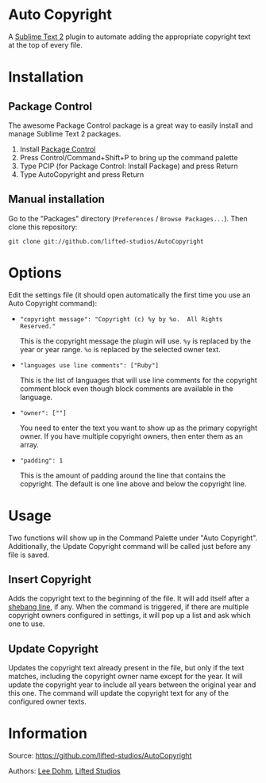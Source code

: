 # Auto Copyright

A [Sublime Text 2](http://www.sublimetext.com/) plugin to automate adding the appropriate copyright text at the top of every file.

# Installation

## Package Control

The awesome Package Control package is a great way to easily install and manage Sublime Text 2 packages.

1. Install [Package Control](http://wbond.net/sublime_packages/package_control)
1. Press Control/Command+Shift+P to bring up the command palette
1. Type PCIP (for Package Control: Install Package) and press Return
1. Type AutoCopyright and press Return

## Manual installation

Go to the "Packages" directory (`Preferences` / `Browse Packages...`).  Then clone this repository:

    git clone git://github.com/lifted-studios/AutoCopyright

# Options

Edit the settings file (it should open automatically the first time you use an Auto Copyright command):

*   `"copyright message": "Copyright (c) %y by %o.  All Rights Reserved."`

    This is the copyright message the plugin will use.  `%y` is replaced by the year or year range.  `%o` is replaced by the selected owner text.

*   `"languages use line comments": ["Ruby"]`

    This is the list of languages that will use line comments for the copyright comment block even though block comments are available in the language.

*   `"owner": [""]`

    You need to enter the text you want to show up as the primary copyright owner.  If you have multiple copyright owners, then enter them as an array.

*   `"padding": 1`

    This is the amount of padding around the line that contains the copyright.  The default is one line above and below the copyright line.

# Usage

Two functions will show up in the Command Palette under "Auto Copyright".  Additionally, the Update Copyright command will be called just before any file is saved.

## Insert Copyright

Adds the copyright text to the beginning of the file.  It will add itself after a [shebang line](http://en.wikipedia.org/wiki/Shebang), if any.  When the command is triggered, if there are multiple copyright owners configured in settings, it will pop up a list and ask which one to use.

## Update Copyright

Updates the copyright text already present in the file, but only if the text matches, including the copyright owner name except for the year.  It will update the copyright year to include all years between the original year and this one.  The command will update the copyright text for any of the configured owner texts.

# Information

Source: https://github.com/lifted-studios/AutoCopyright

Authors: [Lee Dohm](https://github.com/lee-dohm/), [Lifted Studios](https://github.com/lifted-studios/)
